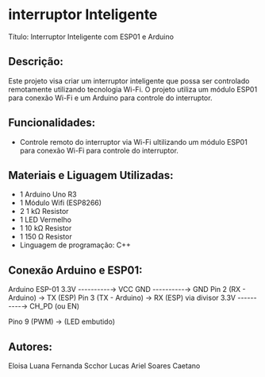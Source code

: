 # interruptor Inteligente
Título: Interruptor Inteligente com ESP01 e Arduino

## Descrição:
Este projeto visa criar um interruptor inteligente que possa ser controlado remotamente utilizando tecnologia Wi-Fi. O projeto utiliza um módulo ESP01 para conexão Wi-Fi e um Arduino para controle do interruptor.

## Funcionalidades:

- Controle remoto do interruptor via Wi-Fi ultilizando um módulo ESP01 para conexão Wi-Fi para controle do interruptor.

## Materiais e Liguagem Utilizadas:

- 1	Arduino Uno R3
- 1	Módulo Wifi (ESP8266)
- 2	1 kΩ Resistor
- 1	LED Vermelho 
- 1	10 kΩ Resistor
- 1	150 Ω Resistor
- Linguagem de programação: C++

## Conexão Arduino e ESP01:

Arduino          ESP-01
3.3V ----------→ VCC
GND ----------→  GND
Pin 2 (RX - Arduino) → TX (ESP)
Pin 3 (TX - Arduino) → RX (ESP) via divisor
3.3V ----------→ CH_PD (ou EN)

Pino 9 (PWM) → (LED embutido)

## Autores:
Eloisa
Luana Fernanda Scchor
Lucas Ariel Soares Caetano
